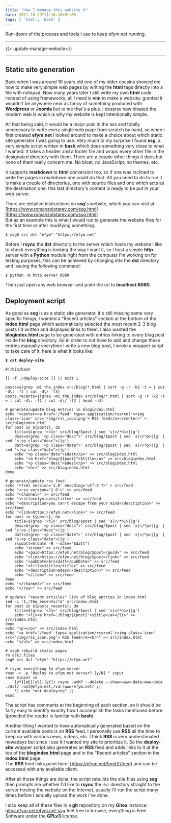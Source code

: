 ```yaml
---
title: "How I manage this website 🌐"
date: 2021-10-29T11:16:10+01:00
tags: [ 'html', 'bash' ]
---
```

Run-down of the process and tools I use to keep efym.net running.

<!--more-->

* * *

{{< update-manage-website>}}

* * *

## Static site generation

Back when I was around 10 years old one of my older cousins showed me how to make very simple web pages by writing the **html** tags directly into a file with notepad. Now many years later I still write my own **html** code instead of using frameworks, all I need is **vim** to make a website; granted it wouldn't be anywhere near as fancy of something produced with **Wordpress** or **Joomla** but to me that's a plus. I despise how bloated the modern web is which is why my website is kept intentionally simple.

All that being said, it would be a major pain in the ass and totally unnecesary to write every single web page from scratch by hand, so when I first created **efym.net** I looked around to make a choice about which static site generator I was going to use. Very much to my surprise I found **ssg**, a very simple script written in **bash** which does something very close to what I wanted: it takes a header and a footer file and wraps every other file in the designated directory with them. There are a couple other things it does but none of them really concern me. No bloat, no JavaScript, no themes, etc.

It supports **markdown** to **html** conversion too, so if one was inclined to write the pages in markdown one could do that. All you need to do to run it is make a couple of directories, one with source files and one which acts as the destination one, this last directory's content is ready to be put in your web server.

There are detailed instructions on **ssg**'s website, which you can visit at:  
[https://www.romanzolotarev.com/ssg.html](https://www.romanzolotarev.com/ssg.html)  
But as an example this is what I would run to generate the website files for the first time or after modifying something:

```
$ ssg6 src dst "efym" "https://efym.net"
```

Before I **rsync** the **dst** directory to the server which hosts my website I like to check everything is looking the way I want it, so I host a simple **http** server with a **Python** module right from the computer I'm working on for testing purposes, this can be achieved by changing into the **dst** directory and issuing the following command:

```
$ python -m http.server 8080
```

Then just open any web browser and point the url to **localhost:8080**.

## Deployment script

As good as **ssg** is as a static site generator, it's still missing some very specific things, I wanted a "Recent articles" section at the bottom of the **index.html** page which automatically selected the most recent 2-3 blog posts I'd written and displayed links to them. I also wanted the **blogindex.html** page to be generated with entries linking to every blog post inside the **blog** directory. So in order to not have to add and change these entries manually everytime I write a new blog post, I wrote a wrapper script to take care of it, here is what it looks like:

**`$ cat deploy-site`**
```
#!/bin/bash

[[ -f ./deploy-site ]] || exit 1

posts=$(grep -m1 the_index src/blog/*.html | sort -g -r -k2 -t = | cut -d\: -f1 | cut -d\/ -f3)
posts_recents=$(grep -m1 the_index src/blog/*.html | sort -g -r -k2 -t = | cut -d\: -f1 | cut -d\/ -f3 | head -n3)

# generate/update blog entries in blogindex.html
echo "<center><a href='/feed' type='application/rss+xml'><img class='icon' src='/img/rss_icon.png'> RSS feed</a></center>" > src/blogindex.html
for post in ${posts}; do
	title=$(grep '<h1>' src/blog/$post | sed 's|</*h1>||g')
	desc=$(grep '<p class="desc">' src/blog/$post | sed 's|</*p>||g' | sed 's|<p class="desc">||g')
	datt=$(grep '<p class="date">' src/blog/$post | sed 's|</*p>||g' | sed 's|<p class="date">||g')
	echo "<p class="date">$datt</p>" >> src/blogindex.html
	echo "<a href="blog/${post}">$title</a>" >> src/blogindex.html
	echo "<p class="desc">$desc</p>" >> src/blogindex.html
	echo "<hr>" >> src/blogindex.html
done

# generate/update rss feed
echo "<?xml version='1.0' encoding='utf-8'?>" > src/feed
echo "<rss version='2.0'>" >> src/feed
echo "<channel>" >> src/feed
echo "<title>efym.net</title>" >> src/feed
echo "<description>you can't escape from your mind</description>" >> src/feed
echo "<link>https://efym.net</link>" >> src/feed
for post in ${posts}; do
	title=$(grep '<h1>' src/blog/$post | sed 's|</*h1>||g')
	desc=$(grep '<p class="desc">' src/blog/$post | sed 's|</*p>||g' | sed 's|<p class="desc">||g')
	datt=$(grep '<p class="date">' src/blog/$post | sed 's|</*p>||g' | sed 's|<p class="date">||g')
	rssdatt=$(date -R --date="$datt")
	echo "<item>" >> src/feed
	echo "<guid>https://efym.net/blog/$post</guid>" >> src/feed
	echo "<link>https://efym.net/blog/$post</link>" >> src/feed
	echo "<pubDate>$rssdatt</pubDate>" >> src/feed
	echo "<title>$title</title>" >> src/feed
	echo "<description>$desc</description>" >> src/feed
	echo "</item>" >> src/feed
done
echo "</channel>" >> src/feed
echo "</rss>" >> src/feed

# updates "recent articles" list of blog entries in index.html
sed -i '1,/the_recents/!d' src/index.html
for post in ${posts_recents}; do
	title=$(grep '<h1>' src/blog/$post | sed 's|</*h1>||g')
	echo "<li><a href='/blog/${post}'>$title</a></li>" >> src/index.html
done
echo "<p></p>" >> src/index.html
echo "<a href='/feed' type='application/rss+xml'><img class='icon' src='/img/rss_icon.png'> RSS feed</a><br>" >> src/index.html
echo "</ul>" >> src/index.html

# ssg6 rebuild static pages
rm dst/.files
ssg6 src dst "efym" "https://efym.net"

# rsync everything to efym server
read -r -p "deploy to efym.net server? [y/N] " input
case $input in
	[yY][eE][sS]|[yY]) rsync -avhP --delete --chown=www-data:www-data ./dst/ root@efym.net:/var/www/efym.net/ ;;
	*) echo "not deploying" ;;
esac
```

The script has comments at the beginning of each section, so it should be fairly easy to identify exactly how I accomplish the tasks mentioned before (provided the reader is familiar with **bash**).

Another thing I wanted to have automatically generated based on the current available posts is an **RSS** feed. I personally use **RSS** all the time to keep up with various news, videos, etc. I think **RSS** is very understimated nowadays but since I use it I wanted my site to prioritize it. So the **deploy-site** wrapper script also generates an **RSS** feed and adds links to it at the top of the **blogindex.html** page and in the "Recent articles" section in the **index.html** page.  
The **RSS** feed links point here: [https://efym.net/feed](/feed) and can be accessed with any available client.

After all those things are done, the script rebuilds the site files using **ssg** then prompts me whether I'd like to **rsync** the `dst` directory straight to the server hosting the website on the Internet, usually I'll run the script many times before I actually upload the work I've done.

I also keep all of these files in a **git** repository on my **Gitea** instance: [gitea.efym.net/efym.net-ssg](https://gitea.efym.net/tw1zr/efym.net-ssg) feel free to browse, everything is Free Software under the **GPLv3** license.
